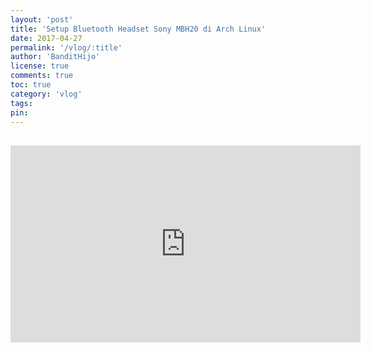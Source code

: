 ```yaml
---
layout: 'post'
title: 'Setup Bluetooth Headset Sony MBH20 di Arch Linux'
date: 2017-04-27
permalink: '/vlog/:title'
author: 'BanditHijo'
license: true
comments: true
toc: true
category: 'vlog'
tags:
pin:
---
```


<div style="margin-top:30px;"></div>
<!-- EMBED CONTAINER: YOUTUBE -->
<div class='embed-container'>
<iframe width="560" height="315" src="https://www.youtube.com/embed/K0GeN-QnDgc" frameborder="0" allow="accelerometer; autoplay; encrypted-media; gyroscope; picture-in-picture" allowfullscreen></iframe>
</div>

